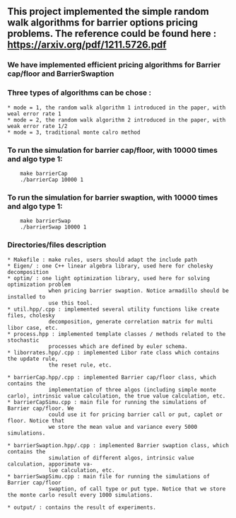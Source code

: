 ## This project implemented the simple random walk algorithms for barrier options pricing problems. The reference could be found here : https://arxiv.org/pdf/1211.5726.pdf

### We have implemented efficient pricing algorithms for Barrier cap/floor and BarrierSwaption

### Three types of algorithms can be chose :
    * mode = 1, the random walk algorithm 1 introduced in the paper, with weal error rate 1
    * mode = 2, the random walk algorithm 2 introduced in the paper, with weak error rate 1/2 
    * mode = 3, traditional monte calro method

### To run the simulation for barrier cap/floor, with 10000 times and algo type 1:
```
    make barrierCap
    ./barrierCap 10000 1
```

### To run the simulation for barrier swaption, with 10000 times and algo type 1:
```
    make barrierSwap
    ./barrierSwap 10000 1
```

### Directories/files description
    * Makefile : make rules, users should adapt the include path
    * Eigen/ : one C++ linear algebra library, used here for cholesky decomposition
    * optim/ : one light optimization library, used here for solving optimization problem   
                 when pricing barrier swaption. Notice armadillo should be installed to 
                 use this tool.
    * util.hpp/.cpp : implemented several utility functions like create files, cholesky     
                 decomposition, generate correlation matrix for multi libor case, etc.
    * process.hpp : implemented template classes / methods related to the stochastic
                 processes which are defined by euler schema. 
    * liborrates.hpp/.cpp : implemented Libor rate class which contains the update rule,
                 the reset rule, etc.

    * barrierCap.hpp/.cpp : implemented Barrier cap/floor class, which contains the 
                 implementation of three algos (including simple monte carlo), intrinsic value calculation, the true value calculation, etc.
    * barrierCapSimu.cpp : main file for running the simulations of Barrier cap/floor. We 
                 could use it for pricing barrier call or put, caplet or floor. Notice that 
                 we store the mean value and variance every 5000 simulations.

    * barrierSwaption.hpp/.cpp : implemented Barrier swaption class, which contains the 
                 simulation of different algos, intrinsic value calculation, apporimate va-
                 lue calculation, etc.
    * barrierSwapSimu.cpp : main file for running the simulations of Barrier cap/floor 
                 swaption, of call type or put type. Notice that we store the monte carlo result every 1000 simulations. 

    * output/ : contains the result of experiments.
                    